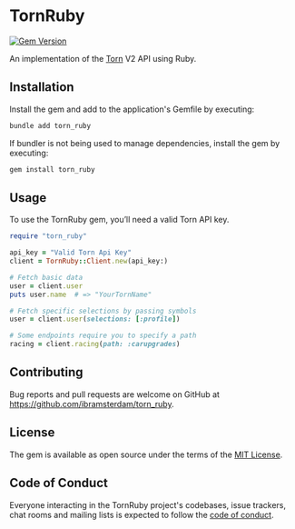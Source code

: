 # TornRuby
[![Gem Version](https://badge.fury.io/rb/torn_ruby.svg)](https://badge.fury.io/rb/torn_ruby)

An implementation of the [Torn](https://www.torn.com/api.html) V2 API using Ruby.

## Installation

Install the gem and add to the application's Gemfile by executing:

```bash
bundle add torn_ruby
```

If bundler is not being used to manage dependencies, install the gem by executing:

```bash
gem install torn_ruby 
```

## Usage
To use the TornRuby gem, you’ll need a valid Torn API key.

```ruby
require "torn_ruby"

api_key = "Valid Torn Api Key"
client = TornRuby::Client.new(api_key:)

# Fetch basic data
user = client.user
puts user.name  # => "YourTornName"

# Fetch specific selections by passing symbols
user = client.user(selections: [:profile])

# Some endpoints require you to specify a path
racing = client.racing(path: :carupgrades)
```

## Contributing

Bug reports and pull requests are welcome on GitHub at https://github.com/ibramsterdam/torn_ruby.

## License

The gem is available as open source under the terms of the [MIT License](https://opensource.org/licenses/MIT).

## Code of Conduct

Everyone interacting in the TornRuby project's codebases, issue trackers, chat rooms and mailing lists is expected to follow the [code of conduct](https://github.com/ibramsterdam/torn_ruby/blob/main/CODE_OF_CONDUCT.md).
